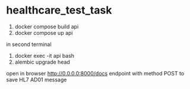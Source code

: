 # healthcare_test_task

1. docker compose build api
2. docker compose up api 

in second terminal 
1. docker exec -it api bash
2. alembic upgrade head

open in browser http://0.0.0.0:8000/docs
endpoint with method POST to save HL7 AD01 message